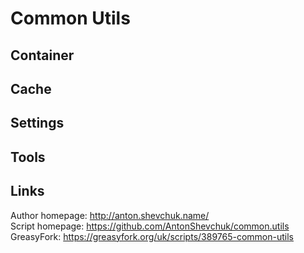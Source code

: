 # Common Utils

## Container

## Cache

## Settings

## Tools

## Links
Author homepage: http://anton.shevchuk.name/  
Script homepage: https://github.com/AntonShevchuk/common.utils  
GreasyFork: https://greasyfork.org/uk/scripts/389765-common-utils  
